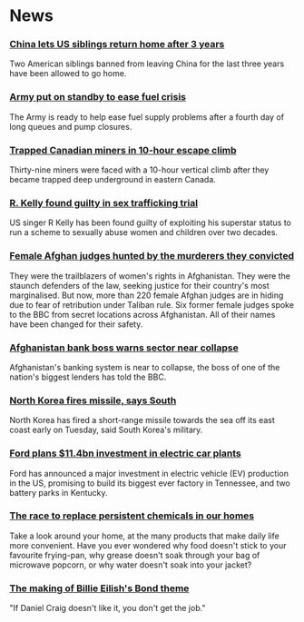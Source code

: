 # News
### [China lets US siblings return home after 3 years](https://www.bbc.com/news/world-asia-china-58674131)
Two American siblings banned from leaving China for the last three years have been allowed to go home.
### [Army put on standby to ease fuel crisis](https://www.bbc.com/news/uk-58713770)
The Army is ready to help ease fuel supply problems after a fourth day of long queues and pump closures.
### [Trapped Canadian miners in 10-hour escape climb](https://www.bbc.com/news/world-us-canada-58717586)
Thirty-nine miners were faced with a 10-hour vertical climb after they became trapped deep underground in eastern Canada.
### [R. Kelly found guilty in sex trafficking trial](https://www.bbc.com/news/entertainment-arts-58714203)
US singer R Kelly has been found guilty of exploiting his superstar status to run a scheme to sexually abuse women and children over two decades.
### [Female Afghan judges hunted by the murderers they convicted](https://www.bbc.com/news/world-asia-58709353)
They were the trailblazers of women's rights in Afghanistan. They were the staunch defenders of the law, seeking justice for their country's most marginalised. But now, more than 220 female Afghan judges are in hiding due to fear of retribution under Taliban rule. Six former female judges spoke to the BBC from secret locations across Afghanistan. All of their names have been changed for their safety.
### [Afghanistan bank boss warns sector near collapse](https://www.bbc.com/news/business-58660579)
Afghanistan's banking system is near to collapse, the boss of one of the nation's biggest lenders has told the BBC.
### [North Korea fires missile, says South](https://www.bbc.com/news/world-asia-58715623)
North Korea has fired a short-range missile towards the sea off its east coast early on Tuesday, said South Korea's military. 
### [Ford plans $11.4bn investment in electric car plants](https://www.bbc.com/news/business-58714608)
Ford has announced a major investment in electric vehicle (EV) production in the US, promising to build its biggest ever factory in Tennessee, and two battery parks in Kentucky. 
### [The race to replace persistent chemicals in our homes](https://www.bbc.com/news/business-58595098)
Take a look around your home, at the many products that make daily life more convenient. Have you ever wondered why food doesn't stick to your favourite frying-pan, why grease doesn't soak through your bag of microwave popcorn, or why water doesn't soak into your jacket? 
### [The making of Billie Eilish's Bond theme](https://www.bbc.com/news/entertainment-arts-58680995)
"If Daniel Craig doesn't like it, you don't get the job."
